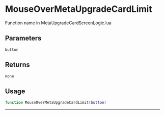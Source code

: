 # MouseOverMetaUpgradeCardLimit
Function name in MetaUpgradeCardScreenLogic.lua
## Parameters
`button`
## Returns
`none`
## Usage
```lua
function MouseOverMetaUpgradeCardLimit(button)
```
---

